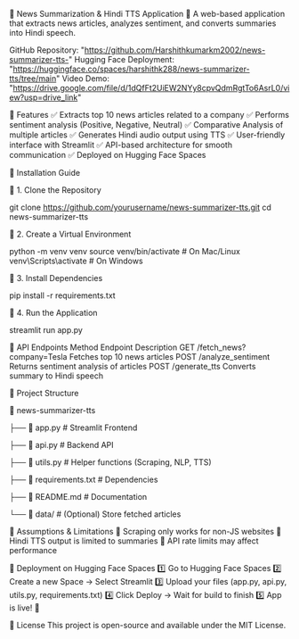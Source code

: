 📰 News Summarization & Hindi TTS Application 🚀 A web-based application that extracts news articles, analyzes sentiment, and converts summaries into Hindi speech.

GitHub Repository: "https://github.com/Harshithkumarkm2002/news-summarizer-tts-" Hugging Face Deployment: "https://huggingface.co/spaces/harshithk288/news-summarizer-tts/tree/main" Video Demo: "https://drive.google.com/file/d/1dQfFt2UiEW2NYy8cpvQdmRgtTo6AsrL0/view?usp=drive_link"

📌 Features ✅ Extracts top 10 news articles related to a company ✅ Performs sentiment analysis (Positive, Negative, Neutral) ✅ Comparative Analysis of multiple articles ✅ Generates Hindi audio output using TTS ✅ User-friendly interface with Streamlit ✅ API-based architecture for smooth communication ✅ Deployed on Hugging Face Spaces

📌 Installation Guide 

🔹 1. Clone the Repository

git clone https://github.com/yourusername/news-summarizer-tts.git
cd news-summarizer-tts

🔹 2. Create a Virtual Environment

python -m venv venv
source venv/bin/activate  # On Mac/Linux
venv\Scripts\activate     # On Windows

🔹 3. Install Dependencies

pip install -r requirements.txt

🔹 4. Run the Application

streamlit run app.py

📌 API Endpoints Method Endpoint Description GET /fetch_news?company=Tesla Fetches top 10 news articles POST /analyze_sentiment Returns sentiment analysis of articles POST /generate_tts Converts summary to Hindi speech

📌 Project Structure

📂 news-summarizer-tts

├── 📜 app.py # Streamlit Frontend

├── 📜 api.py # Backend API

├── 📜 utils.py # Helper functions (Scraping, NLP, TTS)

├── 📜 requirements.txt # Dependencies

├── 📜 README.md # Documentation

└── 📂 data/ # (Optional) Store fetched articles

📌 Assumptions & Limitations 🔹 Scraping only works for non-JS websites 🔹 Hindi TTS output is limited to summaries 🔹 API rate limits may affect performance

📌 Deployment on Hugging Face Spaces 1️⃣ Go to Hugging Face Spaces 2️⃣ Create a new Space → Select Streamlit 3️⃣ Upload your files (app.py, api.py, utils.py, requirements.txt) 4️⃣ Click Deploy → Wait for build to finish 5️⃣ App is live! 🎉

📌 License This project is open-source and available under the MIT License.
